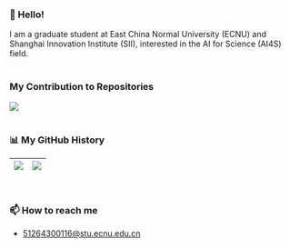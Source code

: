 ### 👋 Hello!
I am a graduate student at East China Normal University (ECNU) and Shanghai Innovation Institute (SII), interested in the AI for Science (AI4S) field.
<br />
<br />

### My Contribution to Repositories 
<a href="https://github.com/Romarin87/FPS-SOAP">
  <img align="center" src="https://github-readme-stats.vercel.app/api/pin/?username=Romarin87&repo=FPS-SOAP&theme=buefy" />
</a>
<br />
<br />

### 📊 My GitHub History
| <a href="https://github.com/SixuanMi/github-readme-stats"><img align="center" src="https://github-readme-stats.vercel.app/api?username=SixuanMi&show_icons=true&include_all_commits=true&theme=buefy&hide_border=true"/></a> | <a href="https://github.com/SixuanMi/github-readme-stats"><img align="center" src="https://github-readme-stats.vercel.app/api/top-langs/?username=SixuanMi&layout=compact&theme=buefy&hide_border=true" /></a> |
| ------------- | ------------- |
<br />

### 📫 How to reach me
- 51264300116@stu.ecnu.edu.cn  
